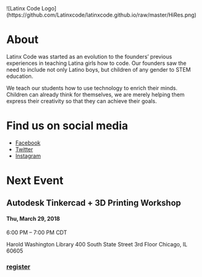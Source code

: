 <link rel="shortcut icon" type="image/x-icon" href="favicon.png">
![Latinx Code Logo](https://github.com/Latinxcode/latinxcode.github.io/raw/master/HiRes.png)

# About
Latinx Code was started as an evolution to the founders’ previous experiences in teaching Latina girls how to code. Our founders saw the need to include not only Latino boys, but children of any gender to STEM education.

We teach our students how to use technology to enrich their minds. Children can already think for themselves, we are merely helping them express their creativity so that they can achieve their goals.

# Find us on social media
* [Facebook](http://www.facebook.com/latinxcode)
* [Twitter](http://twitter.com/latinxcode)
* [Instagram](https://www.instagram.com/latinxcode/)

# Next Event
## Autodesk Tinkercad + 3D Printing Workshop
#### Thu, March 29, 2018

6:00 PM – 7:00 PM CDT

Harold Washington Library
400 South State Street
3rd Floor
Chicago, IL 60605

### [register](https://www.eventbrite.com/e/autodesk-tinkercad-3d-printing-workshop-tickets-43668608985)
